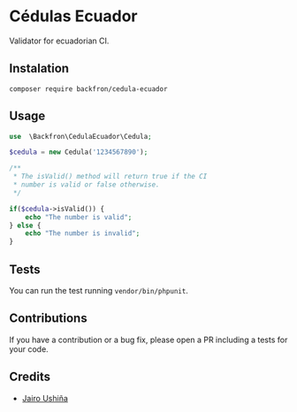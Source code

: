 # Cédulas Ecuador
Validator for ecuadorian CI.
## Instalation
```
composer require backfron/cedula-ecuador
```
## Usage
```php
use  \Backfron\CedulaEcuador\Cedula;

$cedula = new Cedula('1234567890');

/**
 * The isValid() method will return true if the CI
 * number is valid or false otherwise.
 */

if($cedula->isValid()) {
    echo "The number is valid";
} else {
    echo "The number is invalid";
}
```

## Tests
You can run the test running `vendor/bin/phpunit`.

## Contributions
If you have a contribution or a bug fix, please open a PR including a tests for your code.

## Credits
- [Jairo Ushiña](https://github.com/jago86)
